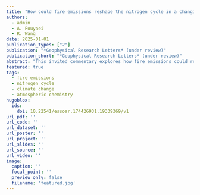 ```yaml
---
title: "How could fire emissions reshape the nitrogen cycle in a changing climate?"
authors:
  - admin
  - A. Pouyaei
  - R. Wang
date: 2025-01-01
publication_types: ["2"]
publication: "*Geophysical Research Letters* (under review)"
publication_short: "*Geophysical Research Letters* (under review)"
abstract: "This invited commentary explores how fire emissions could reshape the nitrogen cycle in a changing climate, examining the complex interactions between fire, nitrogen dynamics, and climate change."
featured: true
tags:
  - fire emissions
  - nitrogen cycle
  - climate change
  - atmospheric chemistry
hugoblox:
  ids:
    doi: 10.22541/essoar.174426931.19339369/v1
url_pdf: ''
url_code: ''
url_dataset: ''
url_poster: ''
url_project: ''
url_slides: ''
url_source: ''
url_video: ''
image:
  caption: ''
  focal_point: ''
  preview_only: false
  filename: 'featured.jpg'
---
```

